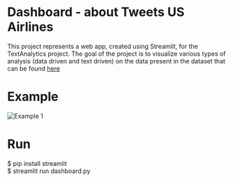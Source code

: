 # Dashboard - about Tweets US Airlines
This project represents a web app, created using Streamlit, for the TextAnalytics project.
The goal of the project is to visualize various types of analysis (data driven and text driven) on the data present in the dataset that can be found [here](https://data.world/crowdflower/airline-twitter-sentiment)

# Example
![Example 1](https://github.com/digipodium/tweets-analysis-dashboard/blob/main/examples/app_example_1.gif)

# Run
$ pip install streamlit <br />
$ streamlit run dashboard.py <br />
